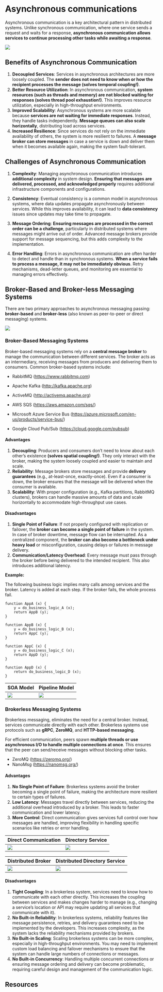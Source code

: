 # Asynchronous communications

Asynchronous communication is a key architectural pattern in distributed systems. Unlike synchronous communication, where one service sends a request and waits for a response, **asynchronous communication allows services to continue processing other tasks while awaiting a response**. 

![](images/communication-styles.webp)

## Benefits of Asynchronous Communication


1. **Decoupled Services**:
   Services in asynchronous architectures are more loosely coupled. The **sender does not need to know when or how the recipient processes the message (solves temporal coupling!)**. 
2. **Better Resource Utilization**:
   In asynchronous communication, **system resources (such as threads and memory) are not blocked waiting for responses (solves thread pool exhaustion!)**. This improves resource utilization, especially in high-throughput environments.
3. **Improved Scalability**:
   Asynchronous systems are more scalable because **services are not waiting for immediate responses**. Instead, they handle tasks independently. **Message queues can also scale horizontally**, distributing load across services.
4. **Increased Resilience**:
   Since services do not rely on the immediate availability of others, the system is more resilient to failures. A **message broker can store messages** in case a service is down and deliver them when it becomes available again, making the system fault-tolerant.


## Challenges of Asynchronous Communication

1. **Complexity**:
   Managing asynchronous communication introduces **additional complexity** in system design. **Ensuring that messages are delivered, processed, and acknowledged properly** requires additional infrastructure components and configurations.

2. **Consistency**:
   Eventual consistency is a common model in asynchronous systems, where data updates propagate asynchronously between services. While this improves availability, it can lead to **data consistency** issues since updates may take time to propagate.

3. **Message Ordering**:
   **Ensuring messages are processed in the correct order can be a challenge**, particularly in distributed systems where messages might arrive out of order. Advanced message brokers provide support for message sequencing, but this adds complexity to the implementation.

4. **Error Handling**:
   Errors in asynchronous communication are often harder to detect and handle than in synchronous systems. **When a service fails to process a message, it may not be immediately obvious**. Retry mechanisms, dead-letter queues, and monitoring are essential to managing errors effectively.


## Broker-Based and Broker-less Messaging Systems

There are two primary approaches to asynchronous messaging passing: **broker-based** and **broker-less** (also known as peer-to-peer or direct messaging) systems.

![](images/brokerless-architecture.webp)

### Broker-Based Messaging Systems

Broker-based messaging systems rely on a **central message broker** to manage the communication between different services. The broker acts as an intermediary, receiving messages from producers and delivering them to consumers. Common broker-based systems include:

* RabbitMQ (https://www.rabbitmq.com)
* Apache Kafka (http://kafka.apache.org)
* ActiveMQ (http://activemq.apache.org)

* AWS SQS (https://aws.amazon.com/sqs/)
* Microsoft Azure Service Bus (https://azure.microsoft.com/en-us/products/service-bus/)
* Google Cloud Pub/Sub (https://cloud.google.com/pubsub)

#### Advantages
1. **Decoupling**: Producers and consumers don’t need to know about each other’s existence **(solves spatial coupling!)**. They only interact with the broker, making the system loosely coupled and easier to maintain and scale.
2. **Reliability**: Message brokers store messages and provide **delivery guarantees** (e.g., at-least-once, exactly-once). Even if a consumer is down, the broker ensures that the message will be delivered when the consumer is available.
3. **Scalability**: With proper configuration (e.g., Kafka partitions, RabbitMQ clusters), brokers can handle massive amounts of data and scale horizontally to accommodate high-throughput use cases.

#### Disadvantages
1. **Single Point of Failure**: If not properly configured with replication or failover, the **broker can become a single point of failure** in the system. In case of broker downtime, message flow can be interrupted. As a centralized component, the **broker can also become a bottleneck under heavy load** or misconfiguration, causing delays or failures in message delivery.
2. **Communication/Latency Overhead**: Every message must pass through the broker before being delivered to the intended recipient. This also introduces additional latency.

**Example:**

The following business logic implies many calls among services and the broker. Latency is added at each step. If the broker fails, the whole process fail.


```text
function AppA (x) {
    y = do_business_logic_A (x);
    return AppB (y);
}

function AppB (x) {
    y = do_business_logic_B (x);
    return AppC (y);
}

function AppC (x) {
    y = do_business_logic_C (x);
    return AppD (y);
}

function AppD (x) {
    return do_business_logic_D (x);
}
```

| SOA Model                       | Pipeline Model                  |
|---------------------------------|---------------------------------|
| ![](images/broker-classic.webp) | ![](images/broker-pipeline.webp) |


### Brokerless Messaging Systems

Brokerless messaging, eliminates the need for a central broker. Instead, services communicate directly with each other. Brokerless systems use protocols such as **gRPC**, **ZeroMQ**, and **HTTP-based messaging**. 

For efficient communication, peers spawn **multiple threads or use asynchronous I/O to handle multiple connections at once**. This ensures that the peer can send/receive messages without blocking other tasks.

* ZeroMQ (https://zeromq.org/)
* NanoMsg (https://nanomsg.org/)

#### Advantages
1. **No Single Point of Failure**: Brokerless systems avoid the broker becoming a single point of failure, making the architecture more resilient to certain types of failures.
2. **Low Latency**: Messages travel directly between services, reducing the additional overhead introduced by a broker. This leads to faster communication and lower latency.
3. **More Control**: Direct communication gives services full control over how messages are handled, improving flexibility in handling specific scenarios like retries or error handling.

| Direct Communication            | Directory Service                |
|---------------------------------|----------------------------------|
| ![](images/broker-nobroker.webp) | ![](images/broker-directory.webp) |

| Distributed Broker                        | Distributed Directory Service                |
|-------------------------------------------|----------------------------------------------|
| ![](images/broker-distributed-broker.webp) | ![](images/broker-distributed-directory.webp) |



#### Disadvantages
1. **Tight Coupling**: In a brokerless system, services need to know how to communicate with each other directly. This increases the coupling between services and makes changes harder to manage (e.g., changing a service’s location or API may require updating all services that communicate with it).
2. **No Built-in Reliability**: In brokerless systems, reliability features like message persistence, retries, and delivery guarantees need to be implemented by the developers. This increases complexity, as the system lacks the reliability mechanisms provided by brokers.
3. **No Built-in Scaling**: Scaling brokerless systems can be more complex, especially in high-throughput environments. You may need to implement custom load balancing and failover mechanisms to ensure that the system can handle large numbers of connections or messages.
4. **No Built-in Concurrency**: Handling multiple concurrent connections or ensuring message ordering and delivery can become problematic, requiring careful design and management of the communication logic.


## Resources

